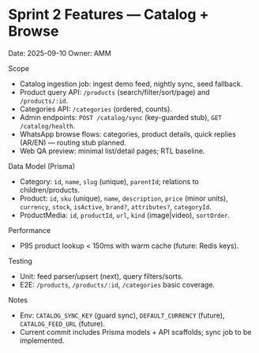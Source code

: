 # Sprint 2 Features — Catalog + Browse

Date: 2025-09-10
Owner: AMM

Scope
- Catalog ingestion job: ingest demo feed, nightly sync, seed fallback.
- Product query API: `/products` (search/filter/sort/page) and `/products/:id`.
- Categories API: `/categories` (ordered, counts).
- Admin endpoints: `POST /catalog/sync` (key-guarded stub), `GET /catalog/health`.
- WhatsApp browse flows: categories, product details, quick replies (AR/EN) — routing stub planned.
- Web QA preview: minimal list/detail pages; RTL baseline.

Data Model (Prisma)
- Category: `id`, `name`, `slug` (unique), `parentId`; relations to children/products.
- Product: `id`, `sku` (unique), `name`, `description`, `price` (minor units), `currency`, `stock`, `isActive`, `brand?`, `attributes?`, `categoryId`.
- ProductMedia: `id`, `productId`, `url`, `kind` (image|video), `sortOrder`.

Performance
- P95 product lookup < 150ms with warm cache (future: Redis keys).

Testing
- Unit: feed parser/upsert (next), query filters/sorts.
- E2E: `/products`, `/products/:id`, `/categories` basic coverage.

Notes
- Env: `CATALOG_SYNC_KEY` (guard sync), `DEFAULT_CURRENCY` (future), `CATALOG_FEED_URL` (future).
- Current commit includes Prisma models + API scaffolds; sync job to be implemented.
